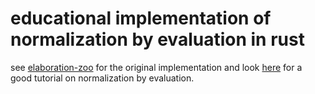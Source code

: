 # educational implementation of normalization by evaluation in rust

see [elaboration-zoo](https://github.com/andraskovacs/elaboration-zoo) for the original implementation and look [here](https://davidchristiansen.dk/tutorials/implementing-types-hs.pdf) for a good tutorial on normalization by evaluation.
